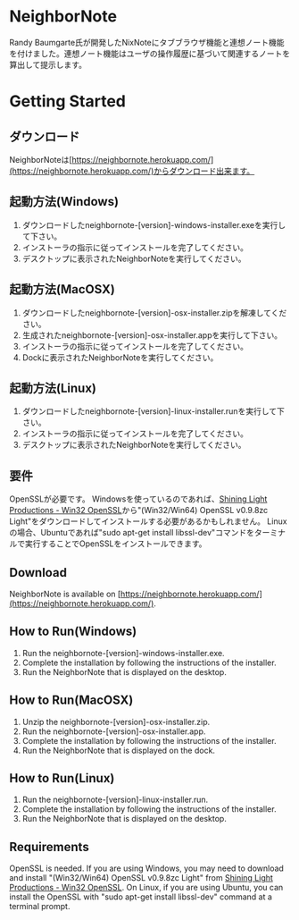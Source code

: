 NeighborNote
============

Randy Baumgarte氏が開発したNixNoteにタブブラウザ機能と連想ノート機能を付けました。連想ノート機能はユーザの操作履歴に基づいて関連するノートを算出して提示します。

Getting Started
============

ダウンロード
------------
NeighborNoteは[https://neighbornote.herokuapp.com/](https://neighbornote.herokuapp.com/)からダウンロード出来ます。

起動方法(Windows)
------------
1. ダウンロードしたneighbornote-[version]-windows-installer.exeを実行して下さい。
2. インストーラの指示に従ってインストールを完了してください。
3. デスクトップに表示されたNeighborNoteを実行してください。

起動方法(MacOSX)
------------
1. ダウンロードしたneighbornote-[version]-osx-installer.zipを解凍してください。
2. 生成されたneighbornote-[version]-osx-installer.appを実行して下さい。
3. インストーラの指示に従ってインストールを完了してください。
4. Dockに表示されたNeighborNoteを実行してください。

起動方法(Linux)
------------
1. ダウンロードしたneighbornote-[version]-linux-installer.runを実行して下さい。
2. インストーラの指示に従ってインストールを完了してください。
3. デスクトップに表示されたNeighborNoteを実行してください。


要件
------------
OpenSSLが必要です。
Windowsを使っているのであれば、[Shining Light Productions - Win32 OpenSSL](http://slproweb.com/products/Win32OpenSSL.html)から"(Win32/Win64) OpenSSL v0.9.8zc Light"をダウンロードしてインストールする必要があるかもしれません。
Linuxの場合、Ubuntuであれば"sudo apt-get install libssl-dev"コマンドをターミナルで実行することでOpenSSLをインストールできます。

Download
------------
NeighborNote is available on [https://neighbornote.herokuapp.com/](https://neighbornote.herokuapp.com/).

How to Run(Windows)
------------
1. Run the neighbornote-[version]-windows-installer.exe.
2. Complete the installation by following the instructions of the installer.
3. Run the NeighborNote that is displayed on the desktop.

How to Run(MacOSX)
------------
1. Unzip the neighbornote-[version]-osx-installer.zip.
2. Run the neighbornote-[version]-osx-installer.app.
3. Complete the installation by following the instructions of the installer.
4. Run the NeighborNote that is displayed on the dock.

How to Run(Linux)
------------
1. Run the neighbornote-[version]-linux-installer.run.
2. Complete the installation by following the instructions of the installer.
3. Run the NeighborNote that is displayed on the desktop.

Requirements
------------
OpenSSL is needed.
If you are using Windows, you may need to download and install "(Win32/Win64) OpenSSL v0.9.8zc Light" from [Shining Light Productions - Win32 OpenSSL](http://slproweb.com/products/Win32OpenSSL.html).
On Linux, if you are using Ubuntu, you can install the OpenSSL with "sudo apt-get install libssl-dev" command at a terminal prompt.
